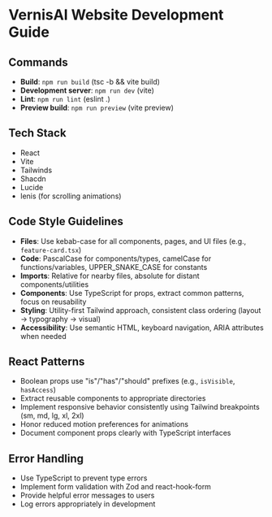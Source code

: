 # VernisAI Website Development Guide

## Commands

- **Build**: `npm run build` (tsc -b && vite build)
- **Development server**: `npm run dev` (vite)
- **Lint**: `npm run lint` (eslint .)
- **Preview build**: `npm run preview` (vite preview)

## Tech Stack

- React
- Vite
- Tailwinds
- Shacdn
- Lucide
- lenis (for scrolling animations)

## Code Style Guidelines

- **Files**: Use kebab-case for all components, pages, and UI files (e.g., `feature-card.tsx`)
- **Code**: PascalCase for components/types, camelCase for functions/variables, UPPER_SNAKE_CASE for constants
- **Imports**: Relative for nearby files, absolute for distant components/utilities
- **Components**: Use TypeScript for props, extract common patterns, focus on reusability
- **Styling**: Utility-first Tailwind approach, consistent class ordering (layout → typography → visual)
- **Accessibility**: Use semantic HTML, keyboard navigation, ARIA attributes when needed

## React Patterns

- Boolean props use "is"/"has"/"should" prefixes (e.g., `isVisible`, `hasAccess`)
- Extract reusable components to appropriate directories
- Implement responsive behavior consistently using Tailwind breakpoints (sm, md, lg, xl, 2xl)
- Honor reduced motion preferences for animations
- Document component props clearly with TypeScript interfaces

## Error Handling

- Use TypeScript to prevent type errors
- Implement form validation with Zod and react-hook-form
- Provide helpful error messages to users
- Log errors appropriately in development
